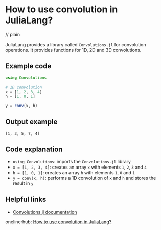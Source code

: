 # How to use convolution in JuliaLang?
// plain

JuliaLang provides a library called `Convolutions.jl` for convolution operations. It provides functions for 1D, 2D and 3D convolutions.

## Example code

```julia
using Convolutions

# 1D convolution
x = [1, 2, 3, 4]
h = [1, 0, 1]

y = conv(x, h)
```

## Output example

```
[1, 3, 5, 7, 4]
```

## Code explanation

- `using Convolutions`: imports the `Convolutions.jl` library
- `x = [1, 2, 3, 4]`: creates an array `x` with elements `1`, `2`, `3` and `4`
- `h = [1, 0, 1]`: creates an array `h` with elements `1`, `0` and `1`
- `y = conv(x, h)`: performs a 1D convolution of `x` and `h` and stores the result in `y`

## Helpful links
- [Convolutions.jl documentation](https://juliaconv.github.io/Convolutions.jl/stable/)

onelinerhub: [How to use convolution in JuliaLang?](https://onelinerhub.com/julialang/how-to-use-convolution-in-julialang)
